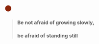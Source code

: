 ![*](2020red_full.png)
<!--![*](2020blue_half.png)
![*](2020green_full.png)
![*](2020red_half.png)
![*](2020blue_full.png)
![*](2020green_half.png)
![*](2020red_full.png)
![*](2020blue_half.png)
![*](2020green_full.png)
![*](2020red_half.png)
![*](2020blue_full.png)
![*](2020green_half.png)
![*](2020red_full.png) -->
> ### Be not afraid of growing slowly,
> ### be afraid of standing still 
<!--
**AbdulKhadhar/AbdulKhadhar** is a ✨ _special_ ✨ repository because its `README.md` (this file) appears on your GitHub profile.

Here are some ideas to get you started:

- 🔭 I’m currently working on ...
- 🌱 I’m currently learning ...
- 👯 I’m looking to collaborate on ...
- 🤔 I’m looking for help with ...
- 💬 Ask me about ...
- 📫 How to reach me: ...
- 😄 Pronouns: ...
- ⚡ Fun fact: ...
-->

<!--![*](2020blue_half.png)
![*](2020red_full.png)
![*](2020green_full.png)
![*](2020red_half.png)
![*](2020blue_full.png)
![*](2020green_half.png)
![*](2020red_full.png)
![*](2020blue_half.png)
![*](2020green_full.png)
![*](2020red_half.png)
![*](2020blue_full.png)
![*](2020green_half.png)
![*](2020red_full.png)-->
